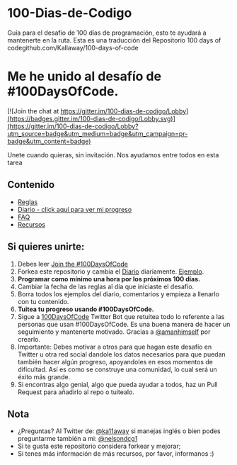 # 100-Dias-de-Codigo
Guía para el desafío de 100 días de programación, esto te ayudará a mantenerte en la ruta. 
Esta es una traducción del Repositorio 100 days of codegithub.com/Kallaway/100-days-of-code

# Me he unido al desafío de #100DaysOfCode.

[![Join the chat at https://gitter.im/100-dias-de-codigo/Lobby](https://badges.gitter.im/100-dias-de-codigo/Lobby.svg)](https://gitter.im/100-dias-de-codigo/Lobby?utm_source=badge&utm_medium=badge&utm_campaign=pr-badge&utm_content=badge)

Unete cuando quieras, sin invitación. Nos ayudamos entre todos en esta tarea

## Contenido
* [Reglas](Reglas.md)
* [Diario - click aquí para ver mi progreso](Diario.md)
* [FAQ](FAQ.md)
* [Recursos](Recursos.md)

## Si quieres unirte:
1. Debes leer [Join the #100DaysOfCode](https://medium.freecodecamp.com/join-the-100daysofcode-556ddb4579e4)
2. Forkea este repositorio y cambia el [Diario](log.md) diariamente. [Ejemplo](https://github.com/Kallaway/100-days-kallaway-log).
3. **Programar como mínimo una hora por los próximos 100 días.**
4. Cambiar la fecha de las reglas al día que iniciaste el desafío.
5. Borra todos los ejemplos del diario, comentarios y empieza a llenarlo con tu contenido.
6. **Tuitea tu progreso usando #100DaysOfCode.**
7. Sigue a [100DaysOfCode](https://twitter.com/_100DaysOfCode) Twitter Bot que retuitea todo lo referente a las personas que usan #100DaysOfCode. Es una buena manera de hacer un seguimiento y mantenerte motivado. Gracias a  [@amanhimself](https://twitter.com/amanhimself) por crearlo.
8. Importante: Debes motivar a otros para que hagan este desafío en Twitter u otra red social dandole los datos necesarios para que puedan también hacer algún progreso, apoyandoles en esos momentos de dificultad. Así es como se construye una comunidad, lo cual será un éxito más grande.
9. Si encontras algo genial, algo que pueda ayudar a todos, haz un Pull Request para añadirlo al repo o tuitealo.

## Nota
* ¿Preguntas? Al Twitter de: [@ka11away](https://twitter.com/ka11away) si manejas inglés o bien podes preguntarme también a mi: [@nelsondcg1](https://twitter.com/nelsondcg1)
* Si te gusta este repositorio considera forkear y mejorar;
* Si tenes más información de más recursos, por favor, informanos :)